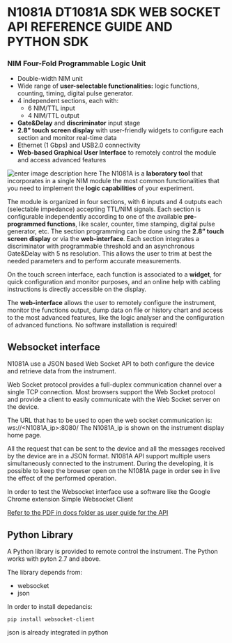 # N1081A DT1081A SDK  WEB SOCKET API REFERENCE GUIDE AND PYTHON SDK 

### NIM Four-Fold Programmable Logic Unit
-   Double-width NIM unit
-   Wide range of  **user-selectable functionalities:** logic functions, counting, timing, digital pulse generator.
-   4 independent sections, each with:
    -   6 NIM/TTL input
    -   4 NIM/TTL output
-   **Gate&Delay** and  **discriminator**  input stage
-   **2.8” touch screen display** with user-friendly widgets to configure each section and monitor real-time data
-   Ethernet (1 Gbps) and USB2.0 connectivity
-   **Web-based Graphical User Interface** to remotely control the module and access advanced features

![enter image description here](https://www.caen.it/wp-content/uploads/2019/09/N1081A-W5.jpg)
The N1081A is a  **laboratory tool** that incorporates in a single NIM module the most common functionalities that you need to implement the  **logic capabilities** of your experiment.

The module is organized in four sections, with 6 inputs and 4 outputs each (selectable impedance) accepting TTL/NIM signals. Each section is configurable independently according to one of the available  **pre-programmed functions**, like scaler, counter, time stamping, digital pulse generator, etc. The section programming can be done using the  **2.8” touch screen display**  or via the  **web-interface**. Each section integrates a discriminator with programmable threshold and an asynchronous Gate&Delay with 5 ns resolution. This allows the user to trim at best the needed parameters and to perform accurate measurements.

On the touch screen interface, each function is associated to a  **widget**, for quick configuration and monitor purposes, and an online help with cabling instructions is directly accessible on the display.

The  **web-interface** allows the user to remotely configure the instrument, monitor the functions output, dump data on file or history chart and access to the most advanced features, like the logic analyser and the configuration of advanced functions. No software installation is required!

## Websocket interface

N1081A use a JSON based Web Socket API to both configure the device and retrieve data from the instrument.

Web Socket protocol provides a full-duplex communication channel over a single TCP connection. Most browsers support the Web Socket protocol and provide a client to easily communicate with the Web Socket server on the device.

The URL that has to be used to open the web socket communication is: ws://<N1081A_ip>:8080/
The N1081A_ip is shown on the instrument display home page.

All the request that can be sent to the device and all the messages received by the device are in a JSON format.
N1081A API support multiple users simultaneously connected to the instrument. During the developing, it is possible to keep the browser open on the N1081A page in order see in live the effect of the performed operation.

In order to test the Websocket interface use a software like the Google Chrome extension Simple Websocket Client

[Refer to the PDF in docs folder as user guide for the API](https://github.com/NuclearInstruments/N1081A_SDK_Python/blob/master/docs/N1081A_SDK_Python.pdf)

## Python Library

A Python library is provided to remote control the instrument. The Python works with pyton 2.7 and above.

The library depends from:
 - websocket
 - json

In order to install depedancis:

`pip install websocket-client`

json is already integrated in python




	
 
 
  

